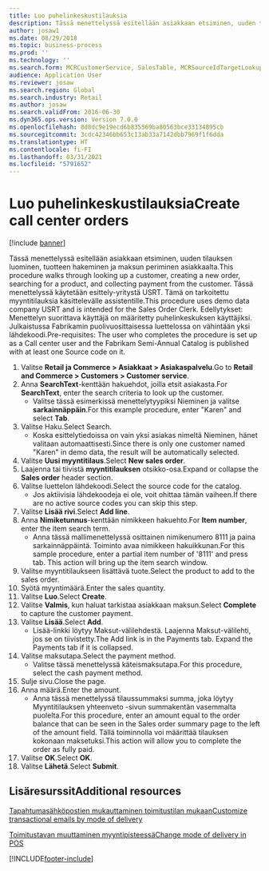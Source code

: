 ```yaml
---
title: Luo puhelinkeskustilauksia
description: Tässä menettelyssä esitellään asiakkaan etsiminen, uuden tilauksen luominen, tuotteen hakeminen ja maksun periminen asiakkaalta.
author: josaw1
ms.date: 08/29/2018
ms.topic: business-process
ms.prod: ''
ms.technology: ''
ms.search.form: MCRCustomerService, SalesTable, MCRSourceIdTargetLookup, MCRSalesQuickQuote, MCRSalesOrderRecap, MCRCustPaymDialog, MCRCustPaymLookup
audience: Application User
ms.reviewer: josaw
ms.search.region: Global
ms.search.industry: Retail
ms.author: josaw
ms.search.validFrom: 2016-06-30
ms.dyn365.ops.version: Version 7.0.0
ms.openlocfilehash: 8d8dc9e19ecd6b835569ba80563bce33134895cb
ms.sourcegitcommit: 3cdc42346bb653c13ab33a7142dbb7969f1f6dda
ms.translationtype: HT
ms.contentlocale: fi-FI
ms.lasthandoff: 03/31/2021
ms.locfileid: "5791652"
---
```

# <a name="create-call-center-orders"></a><span data-ttu-id="ea219-103">Luo puhelinkeskustilauksia</span><span class="sxs-lookup"><span data-stu-id="ea219-103">Create call center orders</span></span>

[!include [banner](../includes/banner.md)]

<span data-ttu-id="ea219-104">Tässä menettelyssä esitellään asiakkaan etsiminen, uuden tilauksen luominen, tuotteen hakeminen ja maksun periminen asiakkaalta.</span><span class="sxs-lookup"><span data-stu-id="ea219-104">This procedure walks through looking up a customer, creating a new order, searching for a product, and collecting payment from the customer.</span></span> <span data-ttu-id="ea219-105">Tässä menettelyssä käytetään esittely-yritystä USRT. Tämä on tarkoitettu myyntitilauksia käsittelevälle assistentille.</span><span class="sxs-lookup"><span data-stu-id="ea219-105">This procedure uses demo data company USRT and is intended for the Sales Order Clerk.</span></span> <span data-ttu-id="ea219-106">Edellytykset: Menettelyn suorittava käyttäjä on määritetty puhelinkeskuksen käyttäjiksi. Julkaistussa Fabrikamin puolivuosittaisessa luettelossa on vähintään yksi lähdekoodi.</span><span class="sxs-lookup"><span data-stu-id="ea219-106">Pre-requisites:  The user who completes the procedure is set up as a Call center user and the Fabrikam Semi-Annual Catalog is published with at least one Source code on it.</span></span>

1. <span data-ttu-id="ea219-107">Valitse **Retail ja Commerce \> Asiakkaat \> Asiakaspalvelu**.</span><span class="sxs-lookup"><span data-stu-id="ea219-107">Go to **Retail and Commerce \> Customers \> Customer service**.</span></span>
2. <span data-ttu-id="ea219-108">Anna **SearchText**-kenttään hakuehdot, joilla etsit asiakasta.</span><span class="sxs-lookup"><span data-stu-id="ea219-108">For **SearchText**, enter the search criteria to look up the customer.</span></span>
    * <span data-ttu-id="ea219-109">Valitse tässä esimerkissä menettelytyypiksi Nieminen ja valitse **sarkainnäppäin**.</span><span class="sxs-lookup"><span data-stu-id="ea219-109">For this example procedure, enter "Karen" and select **Tab**.</span></span>  
3. <span data-ttu-id="ea219-110">Valitse Haku.</span><span class="sxs-lookup"><span data-stu-id="ea219-110">Select Search.</span></span>
    * <span data-ttu-id="ea219-111">Koska esittelytiedoissa on vain yksi asiakas nimeltä Nieminen, hänet valitaan automaattisesti.</span><span class="sxs-lookup"><span data-stu-id="ea219-111">Since there is only one customer named "Karen" in demo data, the result will be automatically selected.</span></span>  
4. <span data-ttu-id="ea219-112">Valitse **Uusi myyntitilaus**.</span><span class="sxs-lookup"><span data-stu-id="ea219-112">Select **New sales order**.</span></span>
5. <span data-ttu-id="ea219-113">Laajenna tai tiivistä **myyntitilauksen** otsikko-osa.</span><span class="sxs-lookup"><span data-stu-id="ea219-113">Expand or collapse the **Sales order** header section.</span></span>
6. <span data-ttu-id="ea219-114">Valitse luettelon lähdekoodi.</span><span class="sxs-lookup"><span data-stu-id="ea219-114">Select the source code for the catalog.</span></span>
    * <span data-ttu-id="ea219-115">Jos aktiivisia lähdekoodeja ei ole, voit ohittaa tämän vaiheen.</span><span class="sxs-lookup"><span data-stu-id="ea219-115">If there are no active source codes you can skip this step.</span></span>  
7. <span data-ttu-id="ea219-116">Valitse **Lisää rivi**.</span><span class="sxs-lookup"><span data-stu-id="ea219-116">Select **Add line**.</span></span>
8. <span data-ttu-id="ea219-117">Anna **Nimiketunnus**-kenttään nimikkeen hakuehto.</span><span class="sxs-lookup"><span data-stu-id="ea219-117">For **Item number**, enter the item search term.</span></span>
    * <span data-ttu-id="ea219-118">Anna tässä mallimenettelyssä osittainen nimikenumero 8111 ja paina sarkainnäppäintä. Toiminto avaa nimikkeen hakuikkunan.</span><span class="sxs-lookup"><span data-stu-id="ea219-118">For this sample procedure, enter a partial item number of '8111' and press tab. This action will bring up the item search window.</span></span>  
9. <span data-ttu-id="ea219-119">Valitse myyntitilaukseen lisättävä tuote.</span><span class="sxs-lookup"><span data-stu-id="ea219-119">Select the product to add to the sales order.</span></span>
10. <span data-ttu-id="ea219-120">Syötä myyntimäärä.</span><span class="sxs-lookup"><span data-stu-id="ea219-120">Enter the sales quantity.</span></span>
11. <span data-ttu-id="ea219-121">Valitse **Luo**.</span><span class="sxs-lookup"><span data-stu-id="ea219-121">Select **Create**.</span></span>
12. <span data-ttu-id="ea219-122">Valitse **Valmis**, kun haluat tarkistaa asiakkaan maksun.</span><span class="sxs-lookup"><span data-stu-id="ea219-122">Select **Complete** to capture the customer payment.</span></span>
13. <span data-ttu-id="ea219-123">Valitse **Lisää**.</span><span class="sxs-lookup"><span data-stu-id="ea219-123">Select **Add**.</span></span>
    * <span data-ttu-id="ea219-124">Lisää-linkki löytyy Maksut-välilehdestä. Laajenna Maksut-välilehti, jos se on tiivistetty.</span><span class="sxs-lookup"><span data-stu-id="ea219-124">The Add link is in the Payments tab. Expand the Payments tab if it is collapsed.</span></span>  
14. <span data-ttu-id="ea219-125">Valitse maksutapa.</span><span class="sxs-lookup"><span data-stu-id="ea219-125">Select the payment method.</span></span>
    * <span data-ttu-id="ea219-126">Valitse tässä menettelyssä käteismaksutapa.</span><span class="sxs-lookup"><span data-stu-id="ea219-126">For this procedure, select the cash payment method.</span></span>  
15. <span data-ttu-id="ea219-127">Sulje sivu.</span><span class="sxs-lookup"><span data-stu-id="ea219-127">Close the page.</span></span>
16. <span data-ttu-id="ea219-128">Anna määrä.</span><span class="sxs-lookup"><span data-stu-id="ea219-128">Enter the amount.</span></span>
    * <span data-ttu-id="ea219-129">Anna tässä menettelyssä tilaussummaksi summa, joka löytyy Myyntitilauksen yhteenveto -sivun summakentän vasemmalta puolelta.</span><span class="sxs-lookup"><span data-stu-id="ea219-129">For this procedure, enter an amount equal to the order balance that can be seen in the Sales order summary page to the left of the amount field.</span></span> <span data-ttu-id="ea219-130">Tällä toiminnolla voi määrittää tilauksen kokonaan maksetuksi.</span><span class="sxs-lookup"><span data-stu-id="ea219-130">This action will allow you to complete the order as fully paid.</span></span>  
17. <span data-ttu-id="ea219-131">Valitse **OK**.</span><span class="sxs-lookup"><span data-stu-id="ea219-131">Select **OK**.</span></span>
18. <span data-ttu-id="ea219-132">Valitse **Lähetä**.</span><span class="sxs-lookup"><span data-stu-id="ea219-132">Select **Submit**.</span></span>

## <a name="additional-resources"></a><span data-ttu-id="ea219-133">Lisäresurssit</span><span class="sxs-lookup"><span data-stu-id="ea219-133">Additional resources</span></span>

[<span data-ttu-id="ea219-134">Tapahtumasähköpostien mukauttaminen toimitustilan mukaan</span><span class="sxs-lookup"><span data-stu-id="ea219-134">Customize transactional emails by mode of delivery</span></span>](../customize-email-delivery-mode.md)

[<span data-ttu-id="ea219-135">Toimitustavan muuttaminen myyntipisteessä</span><span class="sxs-lookup"><span data-stu-id="ea219-135">Change mode of delivery in POS</span></span>](../pos-change-delivery-mode.md)



[!INCLUDE[footer-include](../../includes/footer-banner.md)]